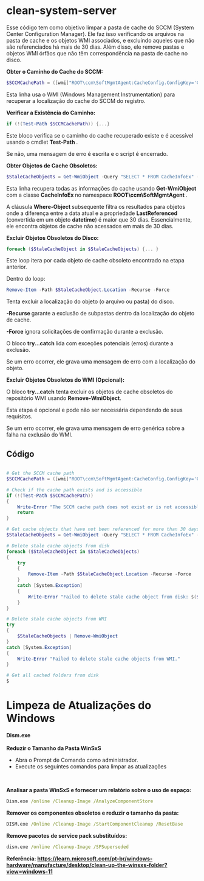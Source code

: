 <h1> clean-system-server </h1>


<p> Esse código tem como objetivo limpar a pasta de cache do SCCM (System Center Configuration Manager). Ele faz isso verificando os arquivos na pasta de cache e os objetos WMI associados, e excluindo aqueles que não são referenciados há mais de 30 dias. Além disso, ele remove pastas e objetos WMI órfãos que não têm correspondência na pasta de cache no disco. </p>

<strong> Obter o Caminho do Cache do SCCM: </strong>

```ps1
$SCCMCachePath = ([wmi]"ROOT\ccm\SoftMgmtAgent:CacheConfig.ConfigKey='Cache'").Location
```
<p> Esta linha usa o WMI (Windows Management Instrumentation) para recuperar a localização do cache do SCCM do registro. </p>

<strong> Verificar a Existência do Caminho: </strong>

```ps1
if (!(Test-Path $SCCMCachePath)) {...}
```

<p> Este bloco verifica se o caminho do cache recuperado existe e é acessível usando o cmdlet  <strong>Test-Path </strong>.</p>
<p> Se não, uma mensagem de erro é escrita e o script é encerrado.</p>

<strong> Obter Objetos de Cache Obsoletos: </strong>
```ps1
$StaleCacheObjects = Get-WmiObject -Query "SELECT * FROM CacheInfoEx" -Namespace "ROOT\ccm\SoftMgmtAgent" | Where-Object { ... }
```
<p> Esta linha recupera todas as informações do cache usando <strong>Get-WmiObject </strong> com a classe <strong>CacheInfoEx </strong> no namespace <strong>ROOT\ccm\SoftMgmtAgent </strong>. </p>
<p>A cláusula <strong>Where-Object </strong> subsequente filtra os resultados para objetos onde a diferença entre a data atual e a propriedade <strong>LastReferenced</strong>  (convertida em um objeto <strong>datetime</strong>) é maior que 30 dias. Essencialmente, ele encontra objetos de cache não acessados em mais de 30 dias.</p>

<strong> Excluir Objetos Obsoletos do Disco: </strong>
```ps1
foreach ($StaleCacheObject in $StaleCacheObjects) {... }
```
<p>Este loop itera por cada objeto de cache obsoleto encontrado na etapa anterior.</p>
<p>Dentro do loop:</p>

```ps1 
Remove-Item -Path $StaleCacheObject.Location -Recurse -Force 
```
<p>Tenta excluir a localização do objeto (o arquivo ou pasta) do disco.</p>

<p> <strong>-Recurse </strong> garante a exclusão de subpastas dentro da localização do objeto de cache.</p>
<p> <strong>-Force </strong> ignora solicitações de confirmação durante a exclusão.</p>
<p>O bloco <strong>try...catch </strong> lida com exceções potenciais (erros) durante a exclusão.</p>
<p>Se um erro ocorrer, ele grava uma mensagem de erro com a localização do objeto.</p>

<strong>  Excluir Objetos Obsoletos do WMI (Opcional): </strong>

<p>O bloco <strong>try...catch</strong> tenta excluir os objetos de cache obsoletos do repositório WMI usando <strong>Remove-WmiObject</strong>. </p>

<p>Esta etapa é opcional e pode não ser necessária dependendo de seus requisitos.</p>
<p>Se um erro ocorrer, ele grava uma mensagem de erro genérica sobre a falha na exclusão do WMI.</p>

<h2> <strong> Código </strong> </h2>

``` ps1

# Get the SCCM cache path
$SCCMCachePath = ([wmi]"ROOT\ccm\SoftMgmtAgent:CacheConfig.ConfigKey='Cache'").Location

# Check if the cache path exists and is accessible
if (!(Test-Path $SCCMCachePath))
{
    Write-Error "The SCCM cache path does not exist or is not accessible: $SCCMCachePath"
    return
}

# Get cache objects that have not been referenced for more than 30 days
$StaleCacheObjects = Get-WmiObject -Query "SELECT * FROM CacheInfoEx" -Namespace "ROOT\ccm\SoftMgmtAgent" | Where-Object { ([datetime](Date) - ([System.Management.ManagementDateTimeConverter]::ToDateTime($_.LastReferenced))).Days -gt 30  }

# Delete stale cache objects from disk
foreach ($StaleCacheObject in $StaleCacheObjects)
{
    try
    {
        Remove-Item -Path $StaleCacheObject.Location -Recurse -Force
    }
    catch [System.Exception]
    {
        Write-Error "Failed to delete stale cache object from disk: $($StaleCacheObject.Location)"
    }
}

# Delete stale cache objects from WMI
try
{
    $StaleCacheObjects | Remove-WmiObject
}
catch [System.Exception]
{
    Write-Error "Failed to delete stale cache objects from WMI."
}

# Get all cached folders from disk
$

```

# Limpeza de Atualizações do Windows

<strong> Dism.exe </strong> 
<br>
<br>
<strong> Reduzir o Tamanho da Pasta WinSxS </strong> 
<br>
- Abra o Prompt de Comando como administrador.
- Execute os seguintes comandos para limpar as atualizações
<br>

<strong>  Analisar a pasta WinSxS e fornecer um relatório sobre o uso de espaço: </strong>

```cmd
Dism.exe /online /Cleanup-Image /AnalyzeComponentStore
```
<strong> Remover os componentes obsoletos e reduzir o tamanho da pasta: </strong>
```cmd
DISM.exe /Online /Cleanup-Image /StartComponentCleanup /ResetBase
```
<strong> Remove pacotes de service pack substituídos: </strong> 
```cmd
dism.exe /online /Cleanup-Image /SPSuperseded
```
<strong> Referência: https://learn.microsoft.com/pt-br/windows-hardware/manufacture/desktop/clean-up-the-winsxs-folder?view=windows-11 </strong>
